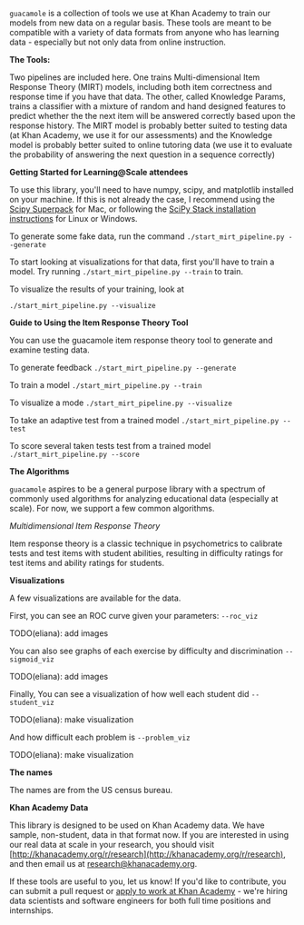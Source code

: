 `guacamole` is a collection of tools we use at Khan Academy to train our models
from new data on a regular basis. These tools are meant to be compatible
with a variety of data formats from anyone who has learning data - especially
but not only data from online instruction.

**The Tools:**

Two pipelines are included here.  One trains Multi-dimensional Item Response
Theory (MIRT) models, including both item correctness and response time if you
have that data.  The other, called Knowledge Params, trains a classifier with a mixture of random and hand designed features to predict whether the the next
item will be answered correctly based upon the response history. The MIRT model is probably better suited to testing data (at Khan Academy, we use it for our assessments) and the Knowledge model is probably better suited to online tutoring data (we use it to evaluate the probability of answering the next question in a sequence correctly)

**Getting Started for Learning@Scale attendees**

To use this library, you'll need to have numpy, scipy, and matplotlib installed on your machine. If this is not already the case, I recommend using the [Scipy Superpack](http://fonnesbeck.github.io/ScipySuperpack/) for Mac, or following the [SciPy Stack installation instructions](http://www.scipy.org/install.html) for Linux or Windows.


To generate some fake data, run the command
`./start_mirt_pipeline.py --generate`

To start looking at visualizations for that data, first you'll have to train a model. Try running
`./start_mirt_pipeline.py --train`
to train.

To visualize the results of your training, look at

`./start_mirt_pipeline.py --visualize`

**Guide to Using the Item Response Theory Tool**

You can use the guacamole item response theory tool to generate and examine
testing data.


To generate feedback
`./start_mirt_pipeline.py --generate`

To train a model
`./start_mirt_pipeline.py --train`

To visualize a mode
`./start_mirt_pipeline.py --visualize`

To take an adaptive test from a trained model
`./start_mirt_pipeline.py --test`

To score several taken tests test from a trained model
`./start_mirt_pipeline.py --score`


**The Algorithms**

`guacamole` aspires to be a general purpose library with a spectrum of commonly used algorithms for analyzing educational data (especially at scale). For now, we support a few common algorithms.

*Multidimensional Item Response Theory*

Item response theory is a classic technique in psychometrics to calibrate tests and test items with student abilities, resulting in difficulty ratings for test items and ability ratings for students.

**Visualizations**

A few visualizations are available for the data.

First, you can see an ROC curve given your parameters:
`--roc_viz`

TODO(eliana): add images

You can also see graphs of each exercise by difficulty and discrimination
`--sigmoid_viz`

TODO(eliana): add images

Finally, You can see a visualization of how well each student did
`--student_viz`

TODO(eliana): make visualization

And how difficult each problem is
`--problem_viz`

TODO(eliana): make visualization


**The names**

The names are from the US census bureau.

**Khan Academy Data**

This library is designed to be used on Khan Academy data. We have sample, non-student, data in that format now.
If you are interested in using our real data at scale in your research, you should visit [http://khanacademy.org/r/research](http://khanacademy.org/r/research), and then email us at [research@khanacademy.org](mailto:research@khanacademy.org).


If these tools are useful to you, let us know! If you'd like to contribute,
you can submit a pull request or
[apply to work at Khan Academy](https://www.khanacademy.org/careers) - we're hiring data
scientists and software engineers for both full time positions and internships.
